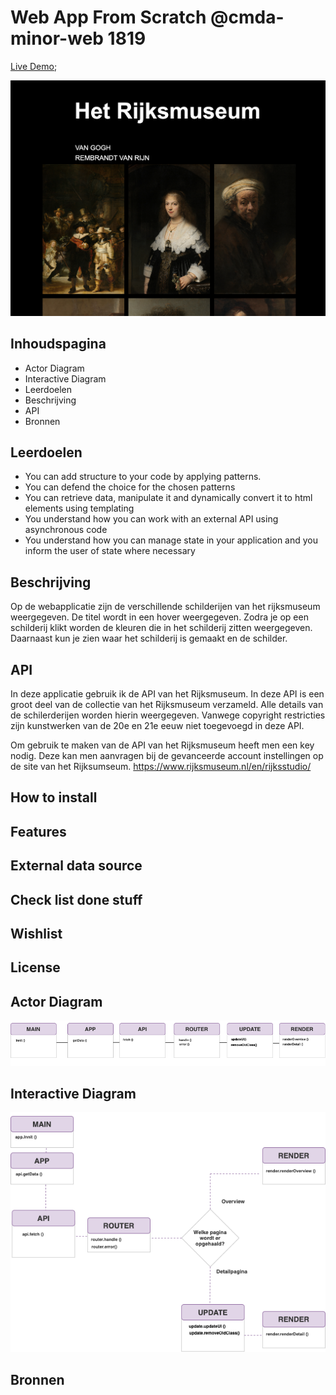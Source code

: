 # Web App From Scratch @cmda-minor-web 1819

[Live Demo](https://zeijls.github.io/web-app-from-scratch-1920/);

![Front-page](img/frontpage.png)

## Inhoudspagina

- Actor Diagram
- Interactive Diagram
- Leerdoelen
- Beschrijving
- API
- Bronnen

## Leerdoelen

- You can add structure to your code by applying patterns.
- You can defend the choice for the chosen patterns
- You can retrieve data, manipulate it and dynamically convert it to html elements using templating
- You understand how you can work with an external API using asynchronous code
- You understand how you can manage state in your application and you inform the user of state where necessary

## Beschrijving

Op de webapplicatie zijn de verschillende schilderijen van het rijksmuseum weergegeven. De titel wordt in een hover weergegeven. Zodra je op een schilderij klikt worden de kleuren die in het schilderij zitten weergegeven. Daarnaast kun je zien waar het schilderij is gemaakt en de schilder.

## API

In deze applicatie gebruik ik de API van het Rijksmuseum. In deze API is een groot deel van de collectie van het Rijksmuseum verzameld. Alle details van de schilerderijen worden hierin weergegeven. Vanwege copyright restricties zijn kunstwerken van de 20e en 21e eeuw niet toegevoegd in deze API.

Om gebruik te maken van de API van het Rijksmuseum heeft men een key nodig. Deze kan men aanvragen bij de gevanceerde account instellingen op de site van het Rijksumseum. https://www.rijksmuseum.nl/en/rijksstudio/

## How to install

## Features

## External data source

## Check list done stuff

## Wishlist

## License

## Actor Diagram

![Actor Diagram](./docs/img/actordiagram2.png)

## Interactive Diagram

![Interactive Diagram](./docs/img/interactivediagram2.png)

## Bronnen

<!-- Add a link to your live demo in Github Pages 🌐-->

<!-- ☝️ replace this description with a description of your own work -->

<!-- replace the code in the /docs folder with your own, so you can showcase your work with GitHub Pages 🌍 -->

<!-- Add a nice poster image here at the end of the week, showing off your shiny frontend 📸 -->

<!-- Maybe a table of contents here? 📚 -->

<!-- How about a section that describes how to install this project? 🤓 -->

<!-- ...but how does one use this project? What are its features 🤔 -->

<!-- What external data source is featured in your project and what are its properties 🌠 -->

<!-- Maybe a checklist of done stuff and stuff still on your wishlist? ✅ -->

<!-- How about a license here? 📜 (or is it a licence?) 🤷 -->
